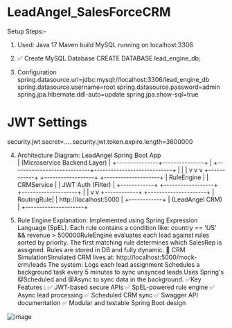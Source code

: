 # LeadAngel_SalesForceCRM
Setup Steps:- 
1. Used: 
Java 17
Maven build
MySQL running on localhost:3306
2. ✅ Create MySQL Database
CREATE DATABASE lead_engine_db;

3. Configuration
spring.datasource.url=jdbc:mysql://localhost:3306/lead_engine_db
spring.datasource.username=root
spring.datasource.password=admin
spring.jpa.hibernate.ddl-auto=update
spring.jpa.show-sql=true

# JWT Settings
security.jwt.secret=....
security.jwt.token.expire.length=3600000

4. Architecture Diagram:
LeadAngel Spring Boot App    
                  |  (Microservice Backend Layer)  |
                  +---------------+---------------+
                                  |
     +----------------------------+----------------------------+
     |                            |                            |
     v                            v                            v
+------------+         +------------------+         +--------------------+
| RuleEngine |         |   CRMService     |         | JWT Auth (Filter)  |
+------------+         +------------------+         +--------------------+
     |                          |
     v                          v
+------------+         +---------------------+
| RoutingRule|         |  http://localhost:5000 |
+------------+         |   (LeadAngel CRM)     |
                       +---------------------+

5. Rule Engine Explanation:
Implemented using Spring Expression Language (SpEL).
Each rule contains a condition like:
country == 'US' && revenue > 500000RuleEngine evaluates each lead against rules sorted by priority.
The first matching rule determines which SalesRep is assigned.
Rules are stored in DB and fully dynamic.
🔁 CRM SimulationSimulated CRM lives at: http://localhost:5000/mock-crm/leads
The system:
Logs each lead assignment
Schedules a background task every 5 minutes to sync unsynced leads
Uses Spring's @Scheduled and @Async to sync data in the background.
✅Key Features :
✅ JWT-based secure APIs
✅ SpEL-powered rule engine
✅ Async lead processing
✅ Scheduled CRM sync
✅ Swagger API documentation
✅ Modular and testable Spring Boot design


![image](https://github.com/user-attachments/assets/a079a0bd-6df2-4d3f-8189-5b20b36b9a26)

